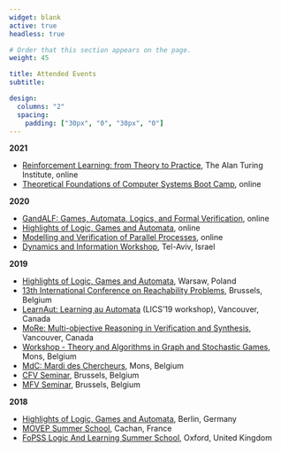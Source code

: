 ```yaml
---
widget: blank
active: true
headless: true

# Order that this section appears on the page.
weight: 45

title: Attended Events
subtitle:

design:
  columns: "2"
  spacing:
    padding: ["30px", "0", "30px", "0"]
---
```


**2021**

* [Reinforcement Learning: from Theory to Practice](https://www.turingevents.co.uk/turingevents/frontend/reg/thome.csp?pageID=23477&eventID=73&traceRedir=2), The Alan Turing Institute, online
* [Theoretical Foundations of Computer Systems Boot Camp](https://simons.berkeley.edu/workshops/tfcs2021-boot-camp), online

**2020**

* [GandALF: Games, Automata, Logics, and Formal Verification](https://di.ulb.ac.be/verif/gandalf2020/), online
* [Highlights of Logic, Games and Automata](http://highlights-conference.org/online/), online
* [Modelling and Verification of Parallel Processes](http://projects-verimag.imag.fr/movep2020/), online
* [Dynamics and Information Workshop](https://sites.google.com/view/dynamicsandinformation2020tau/home), Tel-Aviv, Israel

**2019**

* [Highlights of Logic, Games and Automata](http://highlights-conference.org/warsaw), Warsaw, Poland
* [13th International Conference on Reachability Problems](https://sites.uclouvain.be/rp2019/), Brussels, Belgium
* [LearnAut: Learning au Automata](https://learnaut19.github.io/) (LICS’19 workshop), Vancouver, Canada
* [MoRe: Multi-objective Reasoning in Verification and Synthesis](http://math.umons.ac.be/more2019), Vancouver, Canada
* [Workshop - Theory and Algorithms in Graph and Stochastic Games](http://math.umons.ac.be/gamenet19), Mons, Belgium
* [MdC: Mardi des Chercheurs](http://hosting.umons.ac.be/aspnet/mdc2019/), Mons, Belgium
* [CFV Seminar](http://cfv.ulb.ac.be/?q&amp;#x3D;seminars_table), Brussels, Belgium
* [MFV Seminar](http://di.ulb.ac.be/verif/seminar/index.html), Brussels, Belgium

**2018**

* [Highlights of Logic, Games and Automata](http://highlights-conference.org/berlin/), Berlin, Germany
* [MOVEP Summer School](https://www.benedikt-bollig.org/movep-2018), Cachan, France
* [FoPSS Logic And Learning Summer School](https://www.floc2018.org/fopss/),  Oxford, United Kingdom

